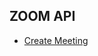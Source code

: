 ## ZOOM API
- [Create Meeting](https://developers.zoom.us/docs/api/meetings/#tag/meetings/POST/users/{userId}/meetings)
